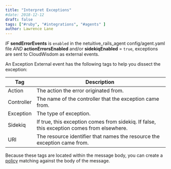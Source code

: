 ```yaml
---
title: "Interpret Exceptions"
#date: 2018-12-12
draft: false
tags: ["#ruby", "#integrations", "#agents" ]
author: Lawrence Lane
---
```


_IF_ **sendErrorEvents** is `enabled` in the netuitive_rails_agent config/agent.yaml file _AND_ **actionErrorsEnabled** and/or **sidekiqEnabled**  = `true`, exceptions are sent to CloudWisdom as external events.

An Exception External event has the following tags to help you dissect the exception:

| Tag        | Description                                                                                |
|------------|--------------------------------------------------------------------------------------------|
| Action     | The action the error originated from.                                                      |
| Controller | The name of the controller that the exception came from.                                   |
| Exception  | The type of exception.                                                                     |
| Sidekiq    | If true, this exception comes from sidekiq. If false, this exception comes from elsewhere. |
| URI        | The resource identifier that names the resource the exception came from.                   |

Because these tags are located within the message body, you can create a [policy][1] matching against the body of the message.

[1]: /capacity-monitoring/policies
